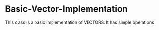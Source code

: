 # Basic-Vector-Implementation

This class is a basic implementation of VECTORS. It has simple operations 

